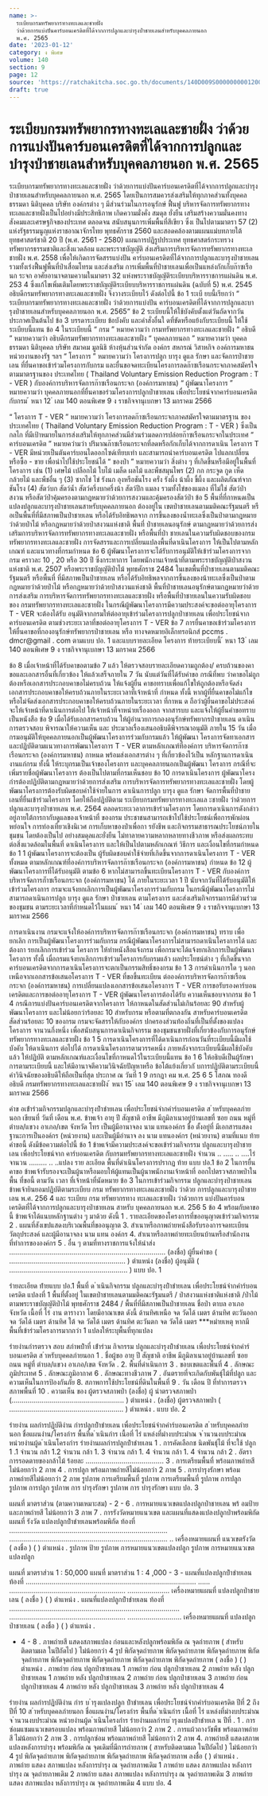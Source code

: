 ```yaml
---
name: >-
  ระเบียบกรมทรัพยากรทางทะเลและชายฝั่ง
  ว่าด้วยการแบ่งปันคาร์บอนเครดิตที่ได้จากการปลูกและบำรุงป่าชายเลนสำหรับบุคคลภายนอก
  พ.ศ. 2565
date: '2023-01-12'
category: ง พิเศษ
volume: 140
section: 9
page: 12
source: 'https://ratchakitcha.soc.go.th/documents/140D009S0000000001200.pdf'
draft: true
---
```


# ระเบียบกรมทรัพยากรทางทะเลและชายฝั่ง ว่าด้วยการแบ่งปันคาร์บอนเครดิตที่ได้จากการปลูกและบำรุงป่าชายเลนสำหรับบุคคลภายนอก พ.ศ. 2565

ระเบียบกรมทรัพยากรทางทะเลและชายฝั่ง ว่าด้วยการแบ่งปันคาร์บอนเครดิตที่ได้จากการปลูกและบำรุงป่าชายเลนสำหรับบุคคลภายนอก พ.ศ. 2565 โดยเป็นการสมควรส่งเสริมให้ทุกภาคส่วนทั้งบุคคลธรรมดา นิติบุคคล บริษัท องค์กรต่าง ๆ มีส่วนร่วมในการอนุรักษ์ ฟื้นฟู บริหารจัดการทรัพยากรทางทะเลและชายฝั่งเป็นไปอย่างมีประสิทธิภาพ เกิดความมั่งคั่ง สมดุล ยั่งยืน เสริมสร้างความมั่นคงทางสังคมและเศรษฐกิจของประเทศ ตลอดจน สนับสนุนการเพิ่มพื้นที่สีเขียว ซึ่งเ ป็นไปตามมาตรา 57 (2) แห่งรัฐธรรมนูญแห่งราชอาณาจักรไทย พุทธศักราช 2560 และสอดคล้องตามแผนแม่บทภายใต้ยุทธศาสตร์ชาติ 20 ปี (พ.ศ. 2561 - 2580) แผนการปฏิรูปประเทศ ยุทธศาสตร์กระทรวงทรัพยากรธรรมชาติและสิ่งแวดล้อม และพระราชบัญญัติ ส่งเสริมการบริหารจัดการทรัพยากรทางทะเลชายฝั่ง พ.ศ. 2558 เพื่อให้เกิดการจัดสรรแบ่งปัน คาร์บอนเครดิตที่ได้จากการปลูกและบารุงป่าชายเลน รวมทั้งเร่งฟื้นฟูพื้นที่ป่าเสื่อมโทรม และส่งเสริม การเพิ่มพื้นที่ป่าชายเลนเพื่อเป็นแหล่งกักเก็บก๊าซเรือนก ระจก อาศัยอานาจตามความในมาตรา 32 แห่งพระราชบัญญัติระเบียบบริหารราชการแผ่นดิน พ.ศ. 253 4 ซึ่งแก้ไขเพิ่มเติมโดยพระราชบัญญัติระเบียบบริหารราชการแผ่นดิน (ฉบับที่ 5) พ.ศ. 2545 อธิบดีกรมทรัพยากรทางทะเลและชายฝั่ง จึงวางระเบียบไว้ ดังต่อไปนี้ ข้อ 1 ระเบี ยบนี้เรียกว่า “ ระเบียบกรมทรัพยากรทางทะเลและชายฝั่ง ว่าด้วยการแบ่งปัน คาร์บอนเครดิตที่ได้จากการปลูกและบารุงป่าชายเลนสำหรับบุคคลภายนอก พ.ศ. 2565” ข้อ 2 ระเบียบนี้ให้ใช้บังคับตั้งแต่วันถัดจากวันประกาศเป็นต้นไป ข้อ 3 บรรดาระเบียบ ข้อบังคับ และคำสั่งอื่นใ ดที่ขัดหรือแย้งกับระเบียบนี้ ให้ใช้ระเบียบนี้แทน ข้อ 4 ในระเบียบนี้ “ กรม ” หมายความว่า กรมทรัพยากรทางทะเลและชายฝั่ง “ อธิบดี ” หมายความว่า อธิบดีกรมทรัพยากรทางทะเลและชายฝั่ง “ บุคคลภายนอก ” หมายความว่า บุคคลธรรมดา นิติบุคคล บริษัท สมาคม มูลนิธิ ห้างหุ้นส่วนจำกัด องค์กร สหกรณ์ วิสาหกิจ องค์การมหาชน หน่วยงานของรัฐ ฯลฯ “ โครงการ ” หมายความว่า โครงการปลูก บารุง ดูแล รักษา และจัดการป่าชายเลน ที่ยื่นคาขอเข้าร่วมโครงการกับกรม และยื่นขอจดทะเบียนโครงการลดก๊าซเรือนกระจกภาคสมัครใจ ตามมาตรฐานของ ประเทศไทย ( Thailand Voluntary Emission Reduction Program : T - VER ) กับองค์การบริหารจัดการก๊าซเรือนกระจก (องค์การมหาชน) “ ผู้พัฒนาโครงการ ” หมายความว่า บุคคลภายนอกที่ยื่นคาขอร่วมโครงการปลูกป่าชายเลน เพื่อประโยชน์จากคาร์บอนเครดิตกับกรม ้ หนา 12 ่ เลม 140 ตอนพิเศษ 9 ง ราชกิจจานุเบกษา 13 มกราคม 2566

“ โครงการ T - VER ” หมายความว่า โครงการลดก๊าซเรือนกระจกภาคสมัครใจตามมาตรฐาน ของประเทศไทย ( Thailand Voluntary Emission Reduction Program : T - VER ) ซึ่งเป็นกลไก ที่มีเป้าหมายในการส่งเสริมให้ทุกภาคส่วนมีส่วนร่วมลดการปล่อยก๊าซเรือนกระจกในประเทศ “ คาร์บอนเครดิต ” หมายควำมว่า ปริมาณก๊าซเรือนกระจกที่ลดหรือกักเก็บได้จากการดาเนิน โครงการ T - VER มีหน่วยเป็นตันคาร์บอนไดออกไซด์เทียบเท่า และสามารถนำคาร์บอนเครดิต ไปแลกเปลี่ยนหรือซื้อ - ขาย เพื่อนำไปใช้ประโยชน์ได้ “ ของป่า ” หมายความว่า สิ่งต่าง ๆ ที่เกิดขึ้นหรือมีอยู่ในพื้นที่ โครงการ เช่น (1) เศษไม้ เปลือกไม้ ใบไม้ เมล็ด ผลไม้ และพืชสมุนไพร (2) กก กระจูด กูด เห็ด กล้วยไม้ และพืชอื่น ๆ (3) ซากไข่ ไข่ รังนก อุงหรือชันโรง ครั่ง รังผึ้ง น้าผึ้ง ขี้ผึ้ง และผลิตภัณฑ์จากชันโรง (4) สัตว์บก สัตว์น้ำ สัตว์ครึ่งบกครึ่งน้า สัตว์ปีก แมลง รวมทั้งไข่ของแมลง ที่ไม่ใช่ สัตว์ป่าสงวน หรือสัตว์ป่าคุ้มครองตามกฎหมายว่าด้วยการสงวนและคุ้มครองสัตว์ป่า ข้อ 5 พื้นที่ที่กาหนดเป็นแปลงปลูกและบารุงป่าชายเลนสาหรับบุคคลภายนอก ต้องอยู่ใน เขตป่าชายเลนตามมติคณะรัฐมนตรี หรื อเป็นพื้นที่ที่มีสภาพเป็นป่าชายเลน หรือได้รับอิทธิพลจาก การขึ้นลงของน้ำทะเลซึ่งเป็นป่าตามกฎหมายว่าด้วยป่าไม้ หรือกฎหมายว่าด้วยป่าสงวนแห่งชาติ พื้นที่ ป่าชายเลนอนุรักษ์ ตามกฎหมายว่าด้วยการส่งเสริมการบริหารจัดการทรัพยากรทางทะเลและชายฝั่ง หรือพื้นที่ป่า ชายเลนในความรับผิดชอบของกรมทรัพยากรทางทะเลและชายฝั่ง การจัดสรรและการเปลี่ยนแปลงพื้นที่ดาเนินโครงการ ให้เป็นไปตามหลักเกณฑ์ และแนวทางที่กรมกำหนด ข้อ 6 ผู้พัฒนาโครงการจะได้รับการอนุมัติให้เข้าร่วมโครงการจากกรม คราวละ 10 , 20 หรือ 30 ปี ซึ่งกระทาการ โดยพนักงานเจ้าหน้าที่ตามพระราชบัญญัติป่าสงวนแห่งชาติ พ.ศ. 2507 หรือพระราชบัญญัติป่าไม้ พุทธศักราช 2484 ในเขตพื้นที่ป่าชายเลนตามมติคณะรัฐมนตรี หรือพื้นที่ ที่มีสภาพเป็นป่าชายเลน หรือได้รับอิทธิพลจากการขึ้นลงของน้าทะเลซึ่งเป็นป่าตามกฎหมายว่าด้วยป่าไม้ หรือกฎหมายว่าด้วยป่าสงวนแห่งชาติ พื้นที่ป่าชายเลนอนุรักษ์ตามกฎหมายว่าด้วยการส่งเสริม การบริหารจัดการทรัพยากรทางทะเลและชายฝั่ง หรือพื้นที่ป่าชายเลนในความรับผิดชอบของ กรมทรัพยากรทางทะเลและชายฝั่ง ในกรณีผู้พัฒนาโครงการมีความประสงค์จะขอต่ออายุโครงการ T - VER จะต้องได้รับ อนุมัติจากกรมให้ต่ออายุเข้าร่วมโครงการปลูกป่าชายเลน เพื่อประโยชน์จากคาร์บอนเครดิต ตามช่วงระยะเวลาที่ขอต่ออายุโครงการ T - VER ข้อ 7 การยื่นคาขอเข้าร่วมโครงการให้ยื่นคาขอที่กองอนุรักษ์ทรัพยากรป่าชายเลน หรือ ทางจดหมายอิเล็กทรอนิกส์ pccms . dmcr@gmail . com ตามแบบ ปอ. 1 และแบบรายละเอียด โครงการ ท้ายระเบียบนี้ ้ หนา 13 ่ เลม 140 ตอนพิเศษ 9 ง ราชกิจจานุเบกษา 13 มกราคม 2566

ข้อ 8 เมื่อเจ้าหน้าที่ได้รับคาขอตามข้อ 7 แล้ว ให้ตรวจสอบรายละเอียดความถูกต้อง/ ครบถ้วนของคาขอและเอกสารอื่นที่เกี่ยวข้อง ให้แล้วเสร็จภายใน 7 วัน นับแต่วันที่ได้รับคำขอ กรณีที่พบ ว่าคาขอไม่ถูกต้องหรือเอกสารประกอบคาขอไม่ครบถ้วน ให้แจ้งผู้ยื่น คาขอทราบเพื่อแก้ไขให้ถูกต้องหรือจัดส่งเอกสารประกอบคาขอให้ครบถ้วนภายในระยะเวลาที่เจ้าหน้าที่ กำหนด ทั้งนี้ หากผู้ที่ยื่นคาขอไม่แก้ไขหรือไม่จัดส่งเอกสารประกอบคาขอให้ครบถ้วนภายในระยะเวลา ที่กาหน ด ถือว่าผู้ยื่นคาขอไม่ประสงค์จะให้เจ้าหน้าที่ดาเนินการต่อไป ให้เจ้าหน้าที่จาหน่ายเรื่องออก จากสารบบ และแจ้งให้ผู้ยื่นคำขอทราบเป็นหนังสือ ข้อ 9 เมื่อได้รับเอกสารครบถ้วน ให้ผู้อำนวยการกองอนุรักษ์ทรัพยากรป่าชายเลน ดาเนินการตรวจสอบ พิจารณาให้ความเห็น และ ประมวลเรื่องเสนออธิบดีพิจารณาอนุมัติ ภายใน 15 วัน เมื่อกรมอนุมัติให้บุคคลภายนอกเป็นผู้พัฒนาโครงการร่วมกับกรมแล้ว ให้ผู้พัฒนา โครงการจัดทาเอกสารและปฏิบัติตามแนวทางการพัฒนาโครงการ T - VER ตามหลักเกณฑ์ที่องค์การ บริหารจัดการก๊าซเรือนกระจก (องค์การมหาชน) กาหนด พร้อมส่งเอกสารต่าง ๆ ที่เกี่ยวข้องไว้เป็น หลักฐานการดาเนินงานแก่กรม ทั้งนี้ ให้ระบุกรมเป็นเจ้าของโครงการ และบุคคลภายนอกเป็นผู้พัฒนา โครงการ กรณีที่จะเพิ่มรายชื่อผู้พัฒนาโครงการ ต้องเป็นไปตามที่กรมเห็นชอบ ข้อ 10 การดาเนินโครงการ ผู้พัฒนาโครงกำรต้องปฏิบัติตามกฎหมายว่าด้วยการส่งเสริม การบริหารจัดการทรัพยากรทางทะเลและชายฝั่ง โดยผู้พัฒนาโครงการต้องรับผิดชอบค่าใช้จ่ายในการ ดาเนินการปลูก บารุง ดูแล รักษา จัดการพื้นที่ป่าชายเลนที่ยื่นเข้าร่วมโครงการ โดยให้ถือปฏิบัติตาม ระเบียบกรมทรัพยากรทางทะเลแล ะชายฝั่ง ว่าด้วยการปลูกและบารุงป่าชายเลน พ.ศ. 2564 ตลอดระยะเวลาการเข้าร่วมโครงการ โดยการดาเนินการดังกล่าวอยู่ภายใต้การกากับดูแลของเจ้าหน้าที่ ของกรม ประชาชนสามารถเข้าไปใช้ประโยชน์เพื่อการพักผ่อนหย่อนใจ การท่องเที่ยวเชิงนิเวศ การเก็บหาของป่าเพื่อกา รยังชีพ และกิจกรรมสาธารณประโยชน์ภายในชุมชน โดยต้องเป็นไป อย่างสมดุลและยั่งยืน ไม่ทาลายความหลากหลายทางชีวภาพ หรือส่งผลกระทบต่อสิ่งแวดล้อมในพื้นที่ ดาเนินโครงการ และให้เป็นไปตามหลักเกณฑ์ วิธีการ และเงื่อนไขที่กรมกำหนด ข้อ 1 1 ผู้พัฒนาโครงการจะต้องเป็น ผู้รับผิดชอบค่าใช้จ่ายที่เกิดขึ้นจากการดาเนินโครงการ T - VER ทั้งหมด ตามหลักเกณฑ์ที่องค์การบริหารจัดการก๊าซเรือนกระจก (องค์การมหาชน) กำหนด ข้อ 12 ผู้พัฒนาโครงการที่ได้รับอนุมัติ ตามข้อ 6 หากไม่สามารถขึ้นทะเบียนโครงการ T - VER กับองค์การบริหารจัดการก๊ำซเรือนกระจก (องค์การมหาชน) ได้ ภายในระยะเวลา 1 ปี นับจากวันที่ได้รับอนุมัติให้เข้าร่วมโครงการ กรมจะแจ้งยกเลิกการเป็นผู้พัฒนาโครงการร่วมกับกรม ในกรณีผู้พัฒนาโครงการไม่สามารถดาเนินการปลูก บารุง ดูแล รักษา ป่าชายเลน ตามโครงการ และส่งเสริมกิจกรรมการมีส่วนร่วมของชุมชน ตามระยะเวลาที่กำหนดไว้ในแผน ้ หนา 14 ่ เลม 140 ตอนพิเศษ 9 ง ราชกิจจานุเบกษา 13 มกราคม 2566

การดาเนินงาน กรมจะแจ้งให้องค์การบริหารจัดการก๊าซเรือนกระจก (องค์การมหาชน) ทราบ เพื่อยกเลิก การเป็นผู้พัฒนาโครงการร่วมกับกรม กรณีผู้พัฒนาโครงการไม่สามารถดาเนินโครงการได้ และต้องกา รยกเลิกการเข้าร่วม โครงการ ให้ทำหนังสือแจ้งกรม เพื่อกรมจะได้แจ้งยกเลิกการเป็นผู้พัฒนาโครงการ ทั้งนี้ เมื่อกรมแจ้งยกเลิกการเข้าร่วมโครงการกับกรมแล้ว ผลประโยชน์ต่าง ๆ ที่เกิดขึ้นจากคาร์บอนเครดิตจากการดาเนินโครงการจะตกเป็นกรรมสิทธิ์ของกรม ข้อ 1 3 การดำเนินการใด ๆ นอกเหนือจากเอกสารข้อเสนอโครงการ T - VER ที่ขอขึ้นทะเบียน ต่อองค์การบริหารจัดการก๊าซเรือนกระจก (องค์การมหาชน) การเปลี่ยนแปลงเอกสารข้อเสนอโครงการ T - VER การขอรับรองคาร์บอนเครดิตและการขอต่ออายุโครงการ T - VER ผู้พัฒนาโครงการต้องได้รับ ความเห็นชอบจากกรม ข้อ 1 4 กรณีการแบ่งปันคาร์บอนเครดิตจากโครงการ ให้กาหนดในสัดส่วนไม่เกินร้อยละ 90 สำหรับผู้พัฒนาโครงการ และไม่น้อยกว่าร้อยละ 10 สำหรับกรม หรือตามที่ตกลงกัน สาหรับคาร์บอนเครดิตสัดส่วนร้อยละ 10 ของกรม กรมจะจัดสรรให้กับองค์กร ปกครองส่วนท้องถิ่นที่เป็นที่ตั้งของแปลงโครงการ จานวนกึ่งหนึ่ง เพื่อสนับสนุนการดาเนินกิจกรรม ของชุมชนชายฝั่งที่เกี่ยวข้องกับการอนุรักษ์ทรัพยากรทางทะเลและชายฝั่ง ข้อ 1 5 การดาเนินโครงการที่ได้ดาเนินการก่อนวันที่ระเบียบนี้มีผลใช้บังคับ ให้ดาเนินการ ต่อไปได้ การดาเนินโครงการตามวรรคหนึ่ง ภายหลังจากระเบียบนี้มีผลใช้บังคับแล้ว ให้ปฏิบัติ ตามหลักเกณฑ์และเงื่อนไขที่กาหนดไว้ในระเบียบนี้แทน ข้อ 1 6 ให้อธิบดีเป็นผู้รักษาการตามระเบียบนี้ และให้มีอานาจตีความวินิจฉัยปัญหาหรือ ข้อโต้แย้งเกี่ยวกั บการปฏิบัติตามระเบียบนี้ คำวินิจฉัยของอธิบดีให้ถือเป็นที่สุด ประกาศ ณ วันที่ 1 9 กรกฎา คม พ.ศ. 25 6 5 โสภณ ทองดี อธิบดี กรมทรัพยากรทางทะเลและชายฝั่ง ้ หนา 15 ่ เลม 140 ตอนพิเศษ 9 ง ราชกิจจานุเบกษา 13 มกราคม 2566

คําข อเข้ําร่วมกิจกรรมปลูกและบํารุงป่ําชํายเลน เพื่อประโยชน์จํากคําร์บอนเครดิต ส ําหรับบุคคลภํายนอก เขียนที่ วันที่ เดือน พ.ศ. ข้าพเจ้า อายุ ปี สัญชาติ อาชีพ มีภูมิลาเนาอยู่บ้านเลขที่ ซอย ถนน หมู่ที่ ตำบล/แขวง อาเภอ/เขต จังหวัด โทร เป็นผู้มีอานาจลง นาม แทนองค์กร ชื่อ ตั้งอยู่ที่ มีเอกสารแสดงฐานะการเป็นองค์กร (หน่วยงาน) และเป็นผู้มีอำนาจ ลง นาม แทนองค์กร (หน่วยงาน) ตามที่แนบ ท้ายคำขอนี้ ดังมีข้อความต่อไปนี้ ข้อ 1 ข้าพเจ้ามีความประสงค์จะขอเข้าร่วมกิจกรรม ปลูกและบารุงป่าชายเลน เพื่อประโยชน์จาก คาร์บอนเครดิต กับกรมทรัพยากรทางทะเลและชายฝั่ง จำนวน .. ..... .. ....ไร่ จานวน ......... .. ..แปลง ราย ละเอียด พื้นที่ดำเนินโครงการปรากฏ ท้าย แบบ ปอ.1 ข้อ 2 ในการยื่นคาขอ ข้าพเจ้ารับรองจะเป็นผู้นาหรือมอบให้ผู้แทนเป็นผู้นาพนักงานเจ้าหน้าที่ ออกไปตรวจสภาพป่าใน พื้น ที่ขอนี้ ตามวัน เวลา ที่เจ้าหน้าที่นัดหมาย ข้อ 3 ในการเข้าร่วมกิจกรรม ปลูกและบำรุงป่าชายเลน ข้าพเจ้ายินยอมปฏิบัติตามระเบียบ กรม ทรัพยากรทางทะเลและชายฝั่ง ว่าด้วย การปลูกและบารุงป่าชายเลน พ.ศ. 256 4 และ ระเบียบ กรม ทรัพยากรทาง ทะเลและชายฝั่ง ว่าด้วยการ แบ่งปันคาร์บอนเครดิตที่ได้จากการปลูกและบารุงป่าชายเลน สาหรับ บุคคลภายนอก พ.ศ. 256 5 ข้อ 4 พร้อมกับคาขอนี้ ข้าพเจ้าได้แนบหลักฐานต่าง ๆ มาด้วย ดังนี้ 1 . รายละเอียดของโครงการที่ขออนุญาตเข้าร่วมกิจกรรม 2 . แผนที่สังเขปแสดงบริเวณพื้นที่ขออนุญาต 3. สำเนาหรือภาพถ่ายหนังสือรับรองการจดทะเบียน วัตถุประสงค์ และผู้มีอานาจลง นาม แทน องค์กร 4. สำเนาหรือภาพถ่ายทะเบียนบ้านหรือสำนักงานที่ทำการขององค์กร 5 . อื่น ๆ ตามที่ทางราชการแจ้งให้นำส่ง .............................................................................. (ลงชื่อ) ผู้ยื่นคำขอ ( .......................................................... ) ตำแหน่ง (ลงชื่อ) ผู้อนุมัติ ( ........................................................... ) แบบ ปอ. 1

รํายละเอียด ท้ํายแบบ ปอ.1 พื้นที่ ด ําเนินกิจกรรม ปลูกและบํารุงป่ําชํายเลน เพื่อประโยชน์จํากคําร์บอนเครดิต แปลงที่ 1 พื้นที่ตั้งอยู่ ในเขตป่าชายเลนตามมติคณะรัฐมนตรี / ป่าสงวนแห่งชาติแห่งชาติ /ป่าไม้ตามพระราชบัญญัติป่าไม้ พุทธศักราช 2484 / พื้นที่ที่มีสภาพเป็นป่าชายเลน ชื่อป่า ตาบล อาเภอ จังหวัด เนื้อที่ ไร่ งาน ตารางวา โดยมีอาณาเขต ดังนี้ ด้านทิศเหนือ จด วัดได้ เมตร ด้านทิศ ตะวันออก จด วัดได้ เมตร ด้านทิศ ใต้ จด วัดได้ เมตร ด้านทิศ ตะวันตก จด วัดได้ เมตร ***หมํายเหตุ หากมีพื้นที่เข้าร่วมโครงการมากกว่า 1 แปลงให้ระบุพื้นที่ทุกแปลง

รํายงํานกํารตรวจ สอบ สภําพป่ําที่ เข้ําร่วม กิจกรรม ปลูกและบํารุงป่ําชํายเลน เพื่อประโยชน์จํากคําร์บอนเครดิต ส ําหรับบุคคลภํายนอก 1 . ชื่อผู้ขอ อายุ ปี สัญชาติ อาชีพ มีภูมิลาเนาอยู่บ้านเลขที่ ซอย ถนน หมู่ที่ ตำบล/แขวง อาเภอ/เขต จังหวัด . 2. พื้นที่ดำเนินการ 3 . ขอบเขตและพื้นที่ 4 . ลักษณะภูมิประเทศ 5 . ลักษณะภูมิอากาศ 6 . ลักษณะทางชีวภาพ 7 . อันตรายที่จะเกิดกับพันธุ์ไม้ที่ปลูก และความเห็นในการป้องกันภัย 8. สภาพการใช้ประโยชน์ที่ดินในพื้นที่ 9 . วัน เดือน ปี ที่ทำการตรวจสภาพพื้นที่ 10 . ความเห็น ของ ผู้ตรวจสภาพป่า (ลงชื่อ) ผู้ นำตรวจสภาพป่า (........................................................ ) ตำแหน่ง . (ลงชื่อ) ผู้ตรวจสภาพป่า ( ......................................................... ) ตำแหน่ง . แบบ ปอ. 2

รํายงําน ผลกํารปฏิบัติงําน กํารปลูกป่ําชํายเลน เพื่อประโยชน์จํากคําร์บอนเครดิต ส ําหรับบุคคลภํายนอก ชื่อแผนงําน/โครงกําร พื้นที่ด ําเนินกําร เนื้อที่ ไร่ แหล่งที่มํางบประมําณ จ ํานวนงบประมําณ หน่วยงํานผู้ด ําเนินโครงกําร รํายงํานผลกํารปลูกป่ําชํายเลน 1 . การคัดเลือกช นิดพันธุ์ไม้ ที่จะใช้ ปลูก 1 .1 จำนวน กล้า 1.2 จำนวน กล้า 1. 3 จำนวน กล้า 1. 4 จำนวน กล้า 1. 4 จำนวน กล้า 2 . อัตราการรอดตายของกล้าไม้ ร้อยละ ....................................... 3 . การเตรียมพื้นที่ พร้อมภาพถ่ายสี ไม่น้อยกว่า 2 ภาพ 4 . การปลูก พร้อมภาพถ่ายสีไม่น้อยกว่า 2 ภาพ 5 . การบำรุงรักษา พร้อมภาพถ่ายสีไม่น้อยกว่า 2 ภาพ รูปภาพ การเตรียมพื้นที่ รูปภาพ การเตรียมพื้นที่ รูปภาพ การปลูก รูปภาพ การปลูก รูปภาพ การ บำรุงรักษา รูปภาพ การ บำรุงรักษา แบบ ปอ. 3

แผนที่ มาตราส่วน (ตามความเหมาะสม) - 2 - 6 . การหมายแนวเขตแปลงปลูกป่าชายเลน พร้ อมป้าย และภาพถ่ายสี ไม่น้อยกว่า 3 ภาพ 7 . การรังวัดหมายแนวเขต และแผนที่แสดงแปลงปลูกป่าพร้อมพิกัด แผนที่ รังวัด แปลงปลูกป่ําชํายเลนพร้อมพิกัด ท้องที่ ............................................................................... ............................................................................... .. เครื่องหมายแผนที่ แนวเขตรังวัด ( ลงชื่อ ) ( ) ตำแหน่ง . รูปภาพ ป้าย รูปภาพ การหมายแนวเขตแปลงปลูก รูปภาพ การหมายแนวเขตแปลงปลูก

แผนที่ มาตราส่วน 1 : 50,000 แผนที่ มาตราส่วน 1 : 4 ,000 - 3 - แผนที่แปลงปลูกป่ําชํายเลน ท้องที่ ..................................................................................... ...... .......................................................... ..................... เครื่องหมายแผนที่ แปลงปลูกป่าชายเลน ( ลงชื่อ ) ( ) ตำแหน่ง . แผนที่แปลงปลูกป่ําชํายเลน ท้องที่ ..................................................................................... .......................................................... ........................... เครื่องหมายแผนที่ แปลงปลูกป่าชายเลน ( ลงชื่อ ) ( ) ตำแหน่ง .

- 4 - 8 . ภาพถ่ายสี แสดงสภาพแปลง ก่อนและหลังปลูกพร้อมพิกัด ณ จุดถ่ายภาพ ( สำหรับติดตามผล ในปีถัดไป ) ไม่น้อยกว่า 4 รูป พิกัดจุดถ่ายภาพ พิกัดจุดถ่ายภาพ พิกัดจุดถ่ายภาพ พิกัดจุดถ่ายภาพ พิกัดจุดถ่ายภาพ พิกัดจุดถ่ายภาพ พิกัดจุดถ่ายภาพ พิกัดจุดถ่ายภาพ ( ลงชื่อ ) ( ) ตำแหน่ง . ภาพถ่าย ก่อน ปลูกป่าชายเลน 1 ภาพถ่าย ก่อน ปลูกป่าชายเลน 2 ภาพถ่าย หลัง ปลูกป่าชายเลน 1 ภาพถ่าย หลัง ปลูกป่าชายเลน 2 ภาพถ่าย ก่อน ปลูกป่าชายเลน 3 ภาพถ่าย ก่อน ปลูกป่าชายเลน 4 ภาพถ่าย หลัง ปลูกป่าชายเลน 3 ภาพถ่าย หลัง ปลูกป่าชายเลน 4

รํายงําน ผลกํารปฏิบัติงําน กําร บ ํารุงแปลงปลูก ป่ําชํายเลน เพื่อประโยชน์จํากคําร์บอนเครดิต ปีที่ 2 ถึงปีที่ 10 ส ําหรับบุคคลภํายนอก ชื่อแผนงําน/โครงกําร พื้นที่ด ําเนินกําร เนื้อที่ ไร่ แหล่งที่มํางบประมําณ จ ํานวนงบประมําณ หน่วยงํานผู้ด ําเนินโครงกําร รํายงํานผลกํารบ ํารุงแปลงป่ําชํายเล น ปีที่ . 1 . การซ่อมแซมแนวเขตรอบแปลง พร้อมภาพถ่ายสี ไม่น้อยกว่า 2 ภาพ 2 . การแผ้วถางวัชพืช พร้อมภาพถ่ายสี ไม่น้อยกว่า 2 ภาพ 3 . การปลูกซ่อม พร้อมภาพถ่ายสี ไม่น้อยกว่า 2 ภาพ 4. ภาพถ่ายสี แสดงสภาพแปลงหลังการบำรุง พร้อมพิกัด ณ จุดเดิมที่มีการถ่ายภาพ ( สาหรับติดตามผล ในปีถัดไป ) ไม่น้อยกว่า 4 รูป พิกัดจุดถ่ายภาพ พิกัดจุดถ่ายภาพ พิกัดจุดถ่ายภาพ พิกัดจุดถ่ายภาพ ลงชื่อ ( ) ตำแหน่ง . ภาพถ่าย แสดง สภาพแปลง หลังการบำรุง ณ จุดถ่ายภาพเดิม 1 ภาพถ่าย แสดง สภาพแปลง หลังการบำรุง ณ จุดถ่ายภาพเดิม 2 ภาพถ่าย แสดง สภาพแปลง หลังการบำรุง ณ จุดถ่ายภาพเดิม 3 ภาพถ่าย แสดง สภาพแปลง หลังการบำรุง ณ จุดถ่ายภาพเดิม 4 แบบ ปอ. 4
